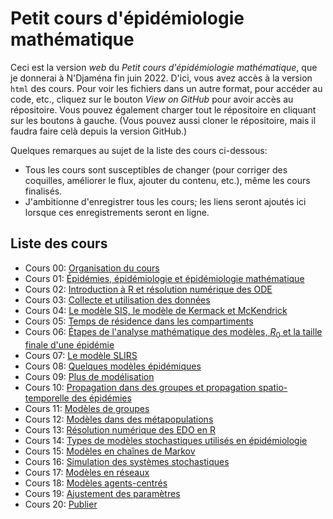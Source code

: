 # Petit cours d'épidémiologie mathématique

Ceci est la version *web* du *Petit cours d'épidémiologie mathématique*, que je donnerai à N'Djaména fin juin 2022. D'ici, vous avez accès à la version `html` des cours. Pour voir les fichiers dans un autre format, pour accéder au code, etc., cliquez sur le bouton *View on GitHub* pour avoir accès au répositoire. Vous pouvez également charger tout le répositoire en cliquant sur les boutons à gauche. (Vous pouvez aussi cloner le répositoire, mais il faudra faire celà depuis la version GitHub.)

Quelques remarques au sujet de la liste des cours ci-dessous:
- Tous les cours sont susceptibles de changer (pour corriger des coquilles, améliorer le flux, ajouter du contenu, etc.), même les cours finalisés.
- J'ambitionne d'enregistrer tous les cours; les liens seront ajoutés ici lorsque ces enregistrements seront en ligne.
<!--- Une version plus détaillée de la liste, que j'utilise par exemple pour vérifier que je ne duplique pas de contenu, est disponible [ici](). -->


## Liste des cours


- Cours 00: [Organisation du cours](cours-00-organisation.html)
- Cours 01: [Épidémies, épidémiologie et épidémiologie mathématique](cours-01-introduction.html)
- Cours 02: [Introduction à R et résolution numérique des ODE](cours-02-intro-R.html)
- Cours 03: [Collecte et utilisation des données](cours-03-donnees.html)
- Cours 04: [Le modèle SIS, le modèle de Kermack et McKendrick](cours-04-modeles-SIS-SIR.html)
- Cours 05: [Temps de résidence dans les compartiments](cours-05-temps-de-residence.html)
- Cours 06: [Étapes de l'analyse mathématique des modèles, $R_0$ et la taille finale d'une épidémie](cours-06-etapes-R0-final-size.html)
- Cours 07: [Le modèle SLIRS](cours-07-SLIRS.html)
- Cours 08: [Quelques modèles épidémiques](cours-08-modeles-epidemiques.html)
- Cours 09: [Plus de modélisation](cours-09-plus-de-modelisation.html) 
- Cours 10: [Propagation dans des groupes et propagation spatio-temporelle des épidémies](cours-10-heterogeneite-groupe-et-spatiale.html)
- Cours 11: [Modèles de groupes](cours-11-modeles-groupes.html)
- Cours 12: [Modèles dans des métapopulations](cours-12-modeles-metapopulation.html)
- Cours 13: [Résolution numérique des EDO en R](cours-13-EDO-en-R.html)
- Cours 14: [Types de modèles stochastiques utilisés en épidémiologie](cours-14-stochasticite.html)
- Cours 15: [Modèles en chaînes de Markov](cours-15-modeles-MC.html)
- Cours 16: [Simulation des systèmes stochastiques](cours-16-simulation-stochastique.html)
- Cours 17: [Modèles en réseaux](cours-17-modeles-reseaux.html)
- Cours 18: [Modèles agents-centrés](cours-18-modeles-agents.html)
- Cours 19: [Ajustement des paramètres](cours-19-ajustement-parametres.html) 
- Cours 20: [Publier](cours-20-publier.html)


<!--- Image credit: Malaria parasite entering a red blood cell. https://flic.kr/p/V8qaYt. National Institute of Allergy and Infectious Diseases, NIH. CC BY NC 2.0 --->
